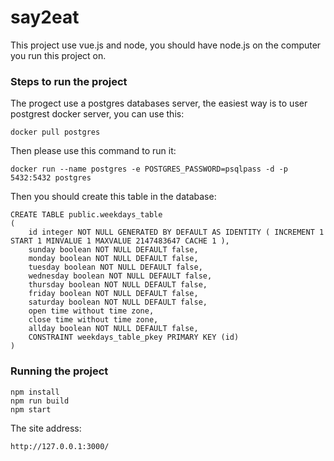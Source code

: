 # say2eat
This project use vue.js and node,
you should have node.js on the computer you run this project on.

### Steps to run the project
The progect use a postgres databases server, the easiest way is 
to user postgrest docker server, you can use this:
```
docker pull postgres
```
Then please use this command to run it:
```
docker run --name postgres -e POSTGRES_PASSWORD=psqlpass -d -p 5432:5432 postgres
```
Then you should create this table in the database:
```
CREATE TABLE public.weekdays_table
(
    id integer NOT NULL GENERATED BY DEFAULT AS IDENTITY ( INCREMENT 1 START 1 MINVALUE 1 MAXVALUE 2147483647 CACHE 1 ),
    sunday boolean NOT NULL DEFAULT false,
    monday boolean NOT NULL DEFAULT false,
    tuesday boolean NOT NULL DEFAULT false,
    wednesday boolean NOT NULL DEFAULT false,
    thursday boolean NOT NULL DEFAULT false,
    friday boolean NOT NULL DEFAULT false,
    saturday boolean NOT NULL DEFAULT false,
    open time without time zone,
    close time without time zone,
    allday boolean NOT NULL DEFAULT false,
    CONSTRAINT weekdays_table_pkey PRIMARY KEY (id)
)
```

### Running the project
```
npm install
npm run build
npm start
```
The site address:
```
http://127.0.0.1:3000/
```
